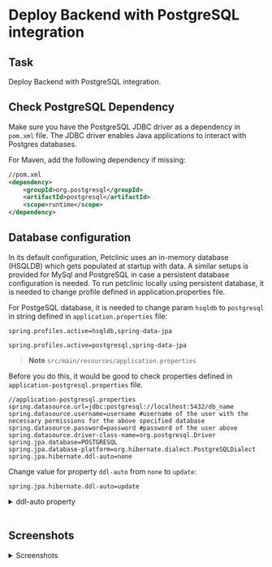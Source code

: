 # Deploy Backend with PostgreSQL integration

## Task
Deploy Backend with PostgreSQL integration.

## Check PostgreSQL Dependency
Make sure you have the PostgreSQL JDBC driver as a dependency in `pom.xml` file. The JDBC driver enables Java applications to interact with Postgres databases.

For Maven, add the following dependency if missing:

```xml
//pom.xml
<dependency>
    <groupId>org.postgresql</groupId>
    <artifactId>postgresql</artifactId>
    <scope>runtime</scope>
</dependency>
```

## Database configuration 

In its default configuration, Petclinic uses an in-memory database (HSQLDB) which gets populated at startup with data. A similar setups is provided for MySql and PostgreSQL in case a persistent database configuration is needed. To run petclinic locally using persistent database, it is needed to change profile defined in application.properties file.

For PostgeSQL database, it is needed to change param `hsqldb` to `postgresql` in string defined in `application.properties` file:
```
spring.profiles.active=hsqldb,spring-data-jpa
```
```
spring.profiles.active=postgresql,spring-data-jpa
```

 > **Note**
 > `src/main/resources/application.properties`

Before you do this, it would be good to check properties defined in `application-postgresql.properties` file.

```
//application-postgresql.properties
spring.datasource.url=jdbc:postgresql://localhost:5432/db_name
spring.datasource.username=username #username of the user with the necessary permissions for the above specified database 
spring.datasource.password=password #password of the user above
spring.datasource.driver-class-name=org.postgresql.Driver
spring.jpa.database=POSTGRESQL
spring.jpa.database-platform=org.hibernate.dialect.PostgreSQLDialect
spring.jpa.hibernate.ddl-auto=none
```

Change value for property `ddl-auto` from `none` to `update`:
```
spring.jpa.hibernate.ddl-auto=update
```

<details>
<summary>ddl-auto property</summary>

The ddl-auto property sets the behavior of Hibernate’s schema generation tool and has five possible values:
- `create` – On application start-up, drop all tables managed by Hibernate, - then create them from scratch.
- `create-drop` – On application start-up, create all tables managed by - Hibernate. On shutdown, drop all of them.
- `update` – On application start-up, update the existing tables to match the schema Hibernate expects if necessary.
- `validate` – On application start-up, check that the existing tables match the schema Hibernate expects, and throw an exception if they do not match.
- `none` – Do not perform any automatic schema management.
</details>
<br>

## Screenshots 

<details>
<summary>Screenshots</summary>

Select query in psql on table `specialties`:  
![01](https://github.com/adinpilavdzija/devops-internship-atlantbh/blob/283e88c3667e40917290fc13a46a38b69f18697e/06_backend_postgresql_integration/01_screenshot_db_select_before.png)

Executed POST method in Swagger:  
![02](https://github.com/adinpilavdzija/devops-internship-atlantbh/blob/283e88c3667e40917290fc13a46a38b69f18697e/06_backend_postgresql_integration/02_screenshot_post_1.png)
![03](https://github.com/adinpilavdzija/devops-internship-atlantbh/blob/283e88c3667e40917290fc13a46a38b69f18697e/06_backend_postgresql_integration/03_screenshot_post_2.png)

Status code after manipulation of data:  
![04](https://github.com/adinpilavdzija/devops-internship-atlantbh/blob/283e88c3667e40917290fc13a46a38b69f18697e/06_backend_postgresql_integration/04_screenshot_post_status_code.png)

Select query in psql on table `specialties` after manipulation of data:  
![05](https://github.com/adinpilavdzija/devops-internship-atlantbh/blob/283e88c3667e40917290fc13a46a38b69f18697e/06_backend_postgresql_integration/05_screenshot_db_select_after.png)
</details>
